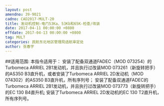 ```yaml
---
layout: post
amendno: 39-9021
cadno: CAD2017-MULT-20
title: 发动机控制-电门53Ka、53Kb和65K-检查/改装
date: 2017-04-11 00:00:00 +0800
effdate: 2017-04-13 00:00:00 +0800
tag: MULT
categories: 民航东北地区管理局适航审定处
author: 张春宇
---
```


##适用范围:
本指令适用于：
安装了配备双通道FADEC（MOD 073254）的Turbomeca ARRIEL 2B1发动机，并且执行过改装MOD 073261（新旋转把手）的AS350 B3直升机，或者安装了Turbomeca ARRIEL 2D发动机（MOD 074302）的AS350 B3直升机，所有序列号；
安装了配备双通道FADEC的Turbomeca ARRIEL 2B1发动机，并且执行过改装MOD 073773（新旋转把手）的EC 130 B4直升机;
安装了Turbomeca ARRIEL 2D发动机的EC 130 T2直升机，所有序列号。

